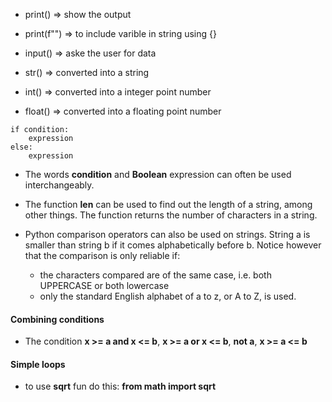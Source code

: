 * print() => show the output

* print(f"") => to include varible in string using {}

* input() => aske the user for data

* str() => converted into a string

* int() => converted into a integer point number

* float() => converted into a floating point number

``` 
if condition:
    expression
else:
    expression
```

* The words **condition** and **Boolean** expression can often be used interchangeably.

* The function **len** can be used to find out the length of a string, among other things. The function returns the number of characters in a string.

* Python comparison operators can also be used on strings. String a is smaller than string b if it comes alphabetically before b. Notice however that the comparison is only reliable if:

	* the characters compared are of the same case, i.e. both UPPERCASE or both lowercase
	* only the standard English alphabet of a to z, or A to Z, is used.

#### Combining conditions

* The condition **x >= a and x <= b**, **x >= a or x <= b**, **not a**, **x >= a <= b**


#### Simple loops

* to use **sqrt** fun do this: **from math import sqrt**





















 

